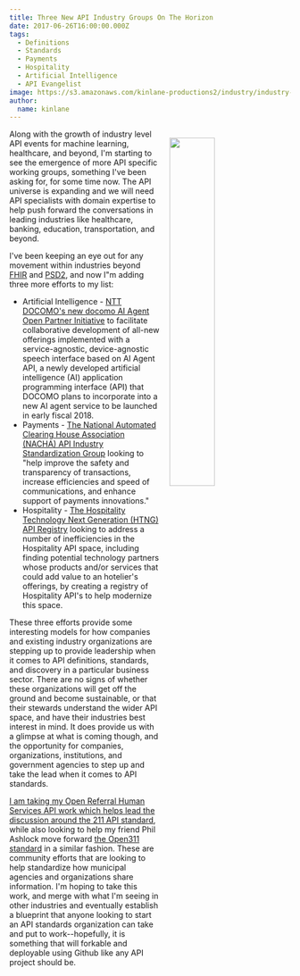 ```yaml
---
title: Three New API Industry Groups On The Horizon
date: 2017-06-26T16:00:00.000Z
tags:
  - Definitions
  - Standards
  - Payments
  - Hospitality
  - Artificial Intelligence
  - API Evangelist
image: https://s3.amazonaws.com/kinlane-productions2/industry/industry-work-group.png
author:
  name: kinlane
---
```

<p><img src="https://s3.amazonaws.com/kinlane-productions2/industry/industry-work-group.png" align="right" width="40%" style="padding: 15px;" /></p>Along with the growth of industry level API events for machine learning, healthcare, and beyond, I'm starting to see the emergence of more API specific working groups, something I've been asking for, for some time now. The API universe is expanding and we will need API specialists with domain expertise to help push forward the conversations in leading industries like healthcare, banking, education, transportation, and beyond.

I've been keeping an eye out for any movement within industries beyond [FHIR](https://www.hl7.org/fhir/overview.html) and [PSD2](https://ec.europa.eu/info/business-economy-euro/banking-and-finance/consumer-finance-and-payments/payment-services_en), and now I"m adding three more efforts to my list:

* Artificial Intelligence - [NTT DOCOMO's new docomo AI Agent Open Partner Initiative](https://www.nttdocomo.co.jp/english/info/media_center/pr/2017/0623_00.html) to facilitate collaborative development of all-new offerings implemented with a service-agnostic, device-agnostic speech interface based on AI Agent API, a newly developed artificial intelligence (AI) application programming interface (API) that DOCOMO plans to incorporate into a new AI agent service to be launched in early fiscal 2018.
* Payments - [The National Automated Clearing House Association (NACHA) API Industry Standardization Group](https://www.nacha.org/content/api-standardization-industry-group) looking to "help improve the safety and transparency of transactions, increase efficiencies and speed of communications, and enhance support of payments innovations."
* Hospitality - [The Hospitality Technology Next Generation (HTNG) API Registry](http://www.htng.org/?page=ActiveWorkgroups) looking to address a number of inefficiencies in the Hospitality API space, including finding potential technology partners whose products and/or services that could add value to an hotelier's offerings, by creating a registry of Hospitality API's to help modernize this space.

These three efforts provide some interesting models for how companies and existing industry organizations are stepping up to provide leadership when it comes to API definitions, standards, and discovery in a particular business sector. There are no signs of whether these organizations will get off the ground and become sustainable, or that their stewards understand the wider API space, and have their industries best interest in mind. It does provide us with a glimpse at what is coming though, and the opportunity for companies, organizations, institutions, and government agencies to step up and take the lead when it comes to API standards.

[I am taking my Open Referral Human Services API work which helps lead the discussion around the 211 API standard](http://org.open.referral.adopta.agency/), while also looking to help my friend Phil Ashlock move forward [the Open311 standard](http://www.open311.org/) in a similar fashion. These are community efforts that are looking to help standardize how municipal agencies and organizations share information. I'm hoping to take this work, and merge with what I'm seeing in other industries and eventually establish a blueprint that anyone looking to start an API standards organization can take and put to work--hopefully, it is something that will forkable and deployable using Github like any API project should be.
